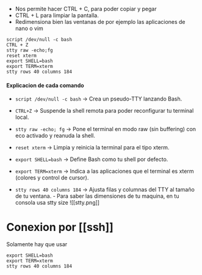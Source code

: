 - Nos permite hacer CTRL + C, para poder copiar y pegar
- CTRL + L para limpiar la pantalla. 
- Redimensiona bien las ventanas de por ejemplo las aplicaciones de nano o vim

```shell
script /dev/null -c bash
CTRL + Z
stty raw -echo;fg
reset xterm
export SHELL=bash
export TERM=xterm
stty rows 40 columns 184
```
#### Explicacion de cada comando
- `script /dev/null -c bash` → Crea un pseudo-TTY lanzando Bash.
    
- `CTRL+Z` → Suspende la shell remota para poder reconfigurar tu terminal local.
    
- `stty raw -echo; fg` → Pone el terminal en modo raw (sin buffering) con eco activado y reanuda la shell.
    
- `reset xterm` → Limpia y reinicia la terminal para el tipo xterm.
    
- `export SHELL=bash` → Define Bash como tu shell por defecto.
    
- `export TERM=xterm` → Indica a las aplicaciones que el terminal es xterm (colores y control de cursor).
    
- `stty rows 40 columns 184` → Ajusta filas y columnas del TTY al tamaño de tu ventana.
		-  Para saber las dimensiones de tu maquina, en tu consola usa stty size
		![[stty.png]]


# Conexion por [[ssh]]

Solamente hay que usar

```
export SHELL=bash
export TERM=xterm
stty rows 40 columns 184
```
